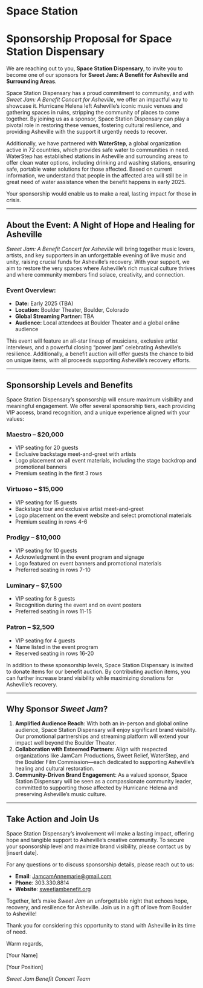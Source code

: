 # Space Station

# Sponsorship Proposal for Space Station Dispensary

We are reaching out to you, **Space Station Dispensary**, to invite you to become one of our sponsors for **Sweet Jam: A Benefit for Asheville and Surrounding Areas**.

Space Station Dispensary has a proud commitment to community, and with *Sweet Jam: A Benefit Concert for Asheville*, we offer an impactful way to showcase it. Hurricane Helena left Asheville’s iconic music venues and gathering spaces in ruins, stripping the community of places to come together. By joining us as a sponsor, Space Station Dispensary can play a pivotal role in restoring these venues, fostering cultural resilience, and providing Asheville with the support it urgently needs to recover.

Additionally, we have partnered with **WaterStep**, a global organization active in 72 countries, which provides safe water to communities in need. WaterStep has established stations in Asheville and surrounding areas to offer clean water options, including drinking and washing stations, ensuring safe, portable water solutions for those affected. Based on current information, we understand that people in the affected area will still be in great need of water assistance when the benefit happens in early 2025.

Your sponsorship would enable us to make a real, lasting impact for those in crisis.

---

## About the Event: A Night of Hope and Healing for Asheville

*Sweet Jam: A Benefit Concert for Asheville* will bring together music lovers, artists, and key supporters in an unforgettable evening of live music and unity, raising crucial funds for Asheville’s recovery. With your support, we aim to restore the very spaces where Asheville’s rich musical culture thrives and where community members find solace, creativity, and connection.

### Event Overview:

- **Date:** Early 2025 (TBA)
- **Location:** Boulder Theater, Boulder, Colorado
- **Global Streaming Partner:** TBA
- **Audience:** Local attendees at Boulder Theater and a global online audience

This event will feature an all-star lineup of musicians, exclusive artist interviews, and a powerful closing “power jam” celebrating Asheville’s resilience. Additionally, a benefit auction will offer guests the chance to bid on unique items, with all proceeds supporting Asheville’s recovery efforts.

---

## Sponsorship Levels and Benefits

Space Station Dispensary’s sponsorship will ensure maximum visibility and meaningful engagement. We offer several sponsorship tiers, each providing VIP access, brand recognition, and a unique experience aligned with your values:

### Maestro – $20,000

- VIP seating for 20 guests
- Exclusive backstage meet-and-greet with artists
- Logo placement on all event materials, including the stage backdrop and promotional banners
- Premium seating in the first 3 rows

### Virtuoso – $15,000

- VIP seating for 15 guests
- Backstage tour and exclusive artist meet-and-greet
- Logo placement on the event website and select promotional materials
- Premium seating in rows 4-6

### Prodigy – $10,000

- VIP seating for 10 guests
- Acknowledgment in the event program and signage
- Logo featured on event banners and promotional materials
- Preferred seating in rows 7-10

### Luminary – $7,500

- VIP seating for 8 guests
- Recognition during the event and on event posters
- Preferred seating in rows 11-15

### Patron – $2,500

- VIP seating for 4 guests
- Name listed in the event program
- Reserved seating in rows 16-20

In addition to these sponsorship levels, Space Station Dispensary is invited to donate items for our benefit auction. By contributing auction items, you can further increase brand visibility while maximizing donations for Asheville’s recovery.

---

## Why Sponsor *Sweet Jam*?

1. **Amplified Audience Reach**: With both an in-person and global online audience, Space Station Dispensary will enjoy significant brand visibility. Our promotional partnerships and streaming platform will extend your impact well beyond the Boulder Theater.
2. **Collaboration with Esteemed Partners**: Align with respected organizations like JamCam Productions, Sweet Relief, WaterStep, and the Boulder Film Commission—each dedicated to supporting Asheville’s healing and cultural restoration.
3. **Community-Driven Brand Engagement**: As a valued sponsor, Space Station Dispensary will be seen as a compassionate community leader, committed to supporting those affected by Hurricane Helena and preserving Asheville’s music culture.

---

## Take Action and Join Us

Space Station Dispensary’s involvement will make a lasting impact, offering hope and tangible support to Asheville’s creative community. To secure your sponsorship level and maximize brand visibility, please contact us by [insert date].

For any questions or to discuss sponsorship details, please reach out to us:

- **Email**: [JamcamAnnemarie@gmail.com](mailto:JamcamAnnemarie@gmail.com)
- **Phone**: 303.330.8814
- **Website**: [sweetjambenefit.org](http://sweetjambenefit.org/)

Together, let’s make *Sweet Jam* an unforgettable night that echoes hope, recovery, and resilience for Asheville. Join us in a gift of love from Boulder to Asheville!

Thank you for considering this opportunity to stand with Asheville in its time of need.

Warm regards,

[Your Name]

[Your Position]

*Sweet Jam Benefit Concert Team*